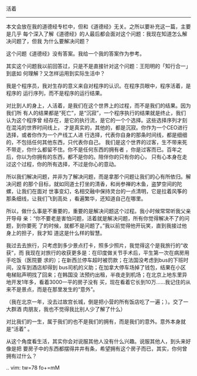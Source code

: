     
活着
****

本文会放在我的道德经专栏中，但和《道德经》无关。之所以要补充这一篇，主要是几乎
每个深入了解《道德经》的人最后都会面对这个问题：我现在知道怎么解决问题了，但我
为什么要解决问题？

这个问题《道德经》没有答案。我给一个我的答案作为参考。

其实这个问题我以前回答过，只是不是直接针对这个问题：王阳明的「知行合一」到底如
何理解？又怎样运用到实际生活中？

我是个程序员，我对生存的意义来自对程序的认识。在程序员眼中，程序活着，是程序的
运行序列，而不是程序的运行结果。

对比到人的身上，人活着，是我们在这个世界上的过程，而不是我们的结果。因为我们所
有人的结果都是“死亡”，是“沉寂”，一个程序执行的结果就是终止，我们认为这个程序曾
经存在，是它的执行流，是它的一个个选择。这些选择序列才刻在混沌的世界时间线上，
才是真实的，其他的，都是沉寂。你作为一个CEO进行选择，或者你作为一个产线工人进
行选择，代表你自身的那条时间线，都是细细的，不包括任何其他东西，只代表你自己。
我们是这个世界的过客，生不带来死不带走，你什么都留不住。你不是任何东西的拥有者
，你是过客而已。百年之后，你以为你拥有的东西，都不是你的。陪伴你的只有你的心，
只有心本身在走过这个过程，你的所有选择，不过是你心的意动。

所以我们解决问题，并非为了解决问题，而是拿那个问题让我们的心有所依归。解决问题
的那个目标，就如同道士打坐的清香，和尚参禅的木鱼，盗梦空间的陀螺，让我们在面对
世事变幻，名相交融中保持灵台的一点清明，它是拉着风筝的那条细线，让我们飞到高处
，看遍繁华，还知道自己在哪里。

所以，做什么事是不重要的，重要的是解决问题这个过程。我小时候常常听我父亲开导母
亲：“你不要老是害怕问题，活着就是解决问题，所有你觉得解决不了的问题，到你要死
了的时候，就都不是问题了。”我以前觉得他开玩笑，直到我接过他身上的担子，我才知
道这是什么样的智慧。

我过去去旅行，只考虑到多少景点打卡，照多少照片，我觉得这个是我旅行的“收获”，而
我现在对旅行的收获更多是：在印度做关节手术后，平生第一次在病房用手吃饭（医院要
求的）；在新西兰停车超时被罚款；在法国没考虑到bus的下班时间，没车到酒店却得到
bus司机的义助；在加拿大停车场掉了钱包，结果在小区电梯贴声明找了回来；在韩国没
法预约出租，半夜走到机场；在北京上地东里异地开发1年多，看着3000一平的房子没有
买，现在看着它长到10万……我记住的从来不是景点，而是在那里发生的“意外”。

（我在北京一年，没去过故宫长城，倒是把小营的所有饭店吃了一遍；）。交了一大群酒
肉朋友，我也不觉得我比别人少了解了什么）

对比我们的一生，属于我们的也不是我们的拥有，而是我们的意外。意外本身就是“活着”
。

从这个角度看生活，其实你会对说服其他人没有什么兴趣。说服其他人，到头来好像是把
要房子中的东西都摆得井井有条，希望拥有这个房子而已，其实，你何曾拥有过什么？

.. vim: tw=78 fo+=mM
